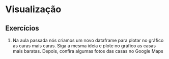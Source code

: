 # Visualização

## Exercícios

1. Na aula passada nós criamos um novo dataframe para plotar no gráfico as caras mais caras. Siga a mesma ideia e plote no gráfico as casas mais baratas. Depois, confira algumas fotos das casas no Google Maps